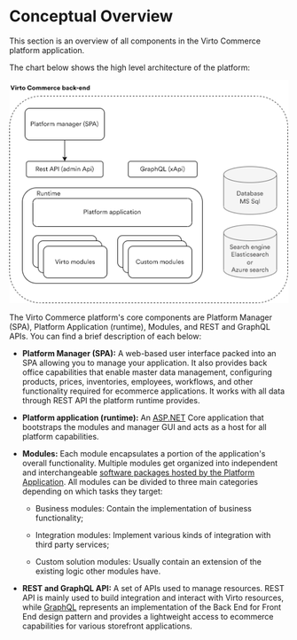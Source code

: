 ﻿# Conceptual Overview

This section is an overview of all components in the Virto Commerce platform application.

The chart below shows the high level architecture of the platform:

![Back end architecture](media/01-back-end-architecture-chart.png)

The Virto Commerce platform's core components are Platform Manager (SPA), Platform Application (runtime), Modules, and REST and GraphQL APIs. You can find a brief description of each below:

- **Platform Manager (SPA):** A web-based user interface packed into an SPA allowing you to manage your application. It also provides back office capabilities that enable master data management, configuring products, prices, inventories, employees, workflows, and other functionality required for ecommerce applications. It works with all data through REST API the platform runtime provides. <!---TBA: link to Platform manager(legacy)--->
    
- **Platform application (runtime):** An [ASP.NET](http://asp.net/) Core application that bootstraps the modules and manager GUI and acts as a host for all platform capabilities.
    
- **Modules:** Each module encapsulates a portion of the application's overall functionality. Multiple modules get organized into independent and interchangeable [software packages hosted by the Platform Application](../Fundamentals/Modularity/01-overview.md). All modules can be divided to three main categories depending on which tasks they target:
    
	- Business modules: Contain the implementation of business functionality;
    
	- Integration modules: Implement various kinds of integration with third party services;
    
	- Custom solution modules: Usually contain an extension of the existing logic other modules have.
    
- **REST and GraphQL API:** A set of APIs used to manage resources. REST API <!---TBA: link to Rest API reference--->is mainly used to build integration and interact with Virto resources, while [GraphQL](../GraphQL-Storefront-API-Reference-xAPI/index.md) represents an implementation of the Back End for Front End design pattern and provides a lightweight access to ecommerce capabilities for various storefront applications.
